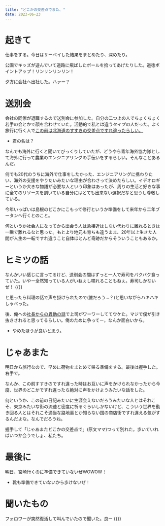 ```yaml
---
title: "どこかの交差点でまた、"
date: 2023-06-23
---
```


# 起きて
仕事をする。今日はサーベイした結果をまとめたり、深めたり。

公園でキッズが遊んでいて道路に飛ばしたボールを拾ってあげたりした。道徳ポイントアップ！リンリンリンリン！

夕方に会社へ出社した。ハァー？
# 送別会
会社の同僚が退職するので送別会に参加した。自分の二つ上の人でちょくちょく若手の会とかで顔を合わせていた。活動的で私とは違うタイプの人だった。よく旅行に行く人で[この前は北海道のすすきの交差点ですれ違ったらしい。](/post/2023-02-10)
- 君の名は？

なんでも海外に行くと聞いてびっくりしていたが、どうやら青年海外協力隊として海外に行って農業のエンジニアリングの手伝いをするらしい。そんなことあるんだ。

何でも20代のうちに海外で仕事をしたかった、エンジニアリングに携わりたい、海外の支援をやりたいみたいな理由が合わさって決めたらしい。イデオロギーというか大きな物語が必要な人という印象はあったが、周りの生活と好きな事に全てのリソースを割いている自分にはとても出来ない選択だなと思うし尊敬している。

今年いっぱいは島根のどこかにこもって修行というか準備をして来年から二年ブータンへ行くとのこと。

何というか社会人になってから出会う人は急接近はしない代わりに離れるときは一瞬で離れるなと思った。もとより地元も育ちも違うまま、20年以上生きた人間が人生の一転ですれ違うこと自体ほとんど奇跡だからそういうこともあるか。


# ヒミツの話
なんかいい感じに言ってるけど、送別会の間はずっと一人で寿司をバクバク食っていた。いやー全然知っている人がいねぇし喋れることもねぇ。寿司しかないぜ！
{{<tweet user="dango_bot" id="1672234200626528256">}}

と思ったら料理の話で声を掛けられたので(誰だろう...？)と思いながらハキハキしゃべった。

後、俺への[社長からの異動の話](/post/2023-06-17)で上司がワーワーしててウケた。マジで僕が引き抜きされると思ってるらしい。俺のために争ってー。なんか面白いから。
- やめたほうが良いと思う。


# じゃあまた

明日から旅行なので、早めに荷物をまとめて帰る準備をする。最後は握手した。右手で。

なんか、この前すすきのですれ違った時はお互いに声をかけられなかったから今度、世界のどこかですれ違ったら絶対に声をかけようみたいな話をした。

何というか、この前の日記みたいに生涯会えないだろうみたいな人とはそれこそ、東京みたいな街の流速と密度に祈るぐらいしかないけど、こういう世界を動き回る人とはそれこそ適当な路地裏とか知らない国の商店街ですれ違える気がするんだよな。なんでだろうね。

握手して「じゃあまたどこかの交差点で」(原文ママ)つって別れた。歩いていればいつか会うでしょ、私たち。

# 最後に
明日、宮崎行くのに準備できていないぜWOWOW！
- 靴も準備できていないから歩けないぜ！


# 聞いたもの
フォロワーが突然復活して叫んでいたので聞いた。良ー
{{<youtube cdZ83R2KEzU>}}